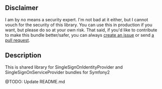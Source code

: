 Disclaimer
--------
I am by no means a security expert. I'm not bad at it either, but I cannot vouch for the security of this library.
You can use this in production if you want, but please do so at your own risk. 
That said, if you'd like to contribute to make this bundle better/safer, you can always [create an issue](https://github.com/financial-media/FMSingleSignOnBundle/issues) or send [a pull request](https://github.com/financial-media/FMSingleSignOnBundle/pulls).

Description
-----------
This is shared library for SingleSignOnIdentityProvider and SingleSignOnServiceProvider bundles for Symfony2

@TODO: Update README.md